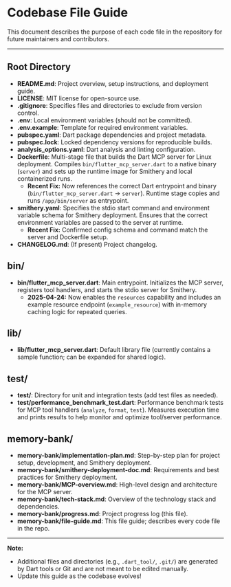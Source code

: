# Codebase File Guide

This document describes the purpose of each code file in the repository for future maintainers and contributors.

---

## Root Directory
- **README.md**: Project overview, setup instructions, and deployment guide.
- **LICENSE**: MIT license for open-source use.
- **.gitignore**: Specifies files and directories to exclude from version control.
- **.env**: Local environment variables (should not be committed).
- **.env.example**: Template for required environment variables.
- **pubspec.yaml**: Dart package dependencies and project metadata.
- **pubspec.lock**: Locked dependency versions for reproducible builds.
- **analysis_options.yaml**: Dart analysis and linting configuration.
- **Dockerfile**: Multi-stage file that builds the Dart MCP server for Linux deployment. Compiles `bin/flutter_mcp_server.dart` to a native binary (`server`) and sets up the runtime image for Smithery and local containerized runs. 
    - **Recent Fix:** Now references the correct Dart entrypoint and binary (`bin/flutter_mcp_server.dart` → `server`). Runtime stage copies and runs `/app/bin/server` as entrypoint.
- **smithery.yaml**: Specifies the stdio start command and environment variable schema for Smithery deployment. Ensures that the correct environment variables are passed to the server at runtime.
    - **Recent Fix:** Confirmed config schema and command match the server and Dockerfile setup.
- **CHANGELOG.md**: (If present) Project changelog.

## bin/
- **bin/flutter_mcp_server.dart**: Main entrypoint. Initializes the MCP server, registers tool handlers, and starts the stdio server for Smithery.
    - **2025-04-24:** Now enables the `resources` capability and includes an example resource endpoint (`example_resource`) with in-memory caching logic for repeated queries.

## lib/
- **lib/flutter_mcp_server.dart**: Default library file (currently contains a sample function; can be expanded for shared logic).

## test/
- **test/**: Directory for unit and integration tests (add test files as needed).
- **test/performance_benchmark_test.dart**: Performance benchmark tests for MCP tool handlers (`analyze`, `format`, `test`). Measures execution time and prints results to help monitor and optimize tool/server performance.

## memory-bank/
- **memory-bank/implementation-plan.md**: Step-by-step plan for project setup, development, and Smithery deployment.
- **memory-bank/smithery-deployment-doc.md**: Requirements and best practices for Smithery deployment.
- **memory-bank/MCP-overview.md**: High-level design and architecture for the MCP server.
- **memory-bank/tech-stack.md**: Overview of the technology stack and dependencies.
- **memory-bank/progress.md**: Project progress log (this file).
- **memory-bank/file-guide.md**: This file guide; describes every code file in the repo.

---

**Note:**
- Additional files and directories (e.g., `.dart_tool/`, `.git/`) are generated by Dart tools or Git and are not meant to be edited manually.
- Update this guide as the codebase evolves!
